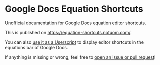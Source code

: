 # Google Docs Equation Shortcuts

Unofficial documentation for Google Docs equation editor shortcuts.

This is published on https://equation-shortcuts.notuom.com/.

You can also [use it as a Userscript](https://greasyfork.org/en/scripts/420316-improve-google-docs-equation-typing) to display editor shortcuts in the equations bar of Google Docs.

If anything is missing or wrong, feel free to [open an issue or pull request](https://github.com/Notuom/google-docs-equation-shortcuts/issues)!
